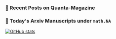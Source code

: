 ### 📝 Recent Posts on Quanta-Magazine
<!-- quanta starts -->

<!-- quanta ends -->


### 📝 Today's Arxiv Manuscripts under ``math.NA``
<!-- arxiv-math-na starts -->

<!-- arxiv-math-na ends -->

[![GitHub stats](https://github-readme-stats.vercel.app/api?username=lowrank)](https://github.com/lowrank)
